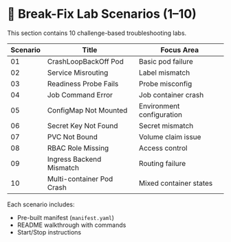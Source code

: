 # 🧩 Break-Fix Lab Scenarios (1–10)

This section contains 10 challenge-based troubleshooting labs.

| Scenario | Title                         | Focus Area               |
|----------|-------------------------------|---------------------------|
| 01       | CrashLoopBackOff Pod          | Basic pod failure         |
| 02       | Service Misrouting            | Label mismatch            |
| 03       | Readiness Probe Fails         | Probe misconfig           |
| 04       | Job Command Error             | Job container crash       |
| 05       | ConfigMap Not Mounted         | Environment configuration |
| 06       | Secret Key Not Found          | Secret mismatch           |
| 07       | PVC Not Bound                 | Volume claim issue        |
| 08       | RBAC Role Missing             | Access control            |
| 09       | Ingress Backend Mismatch      | Routing failure           |
| 10       | Multi-container Pod Crash     | Mixed container states    |

Each scenario includes:
- Pre-built manifest (`manifest.yaml`)
- README walkthrough with commands
- Start/Stop instructions
